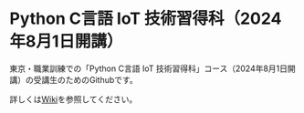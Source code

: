 # Python C言語 IoT 技術習得科（2024年8月1日開講）
東京・職業訓練での「Python C言語 IoT 技術習得科」コース（2024年8月1日開講）の受講生のためのGithubです。

詳しくは[Wiki](https://github.com/202408pythonciot/Wikis/wiki)を参照してください。
